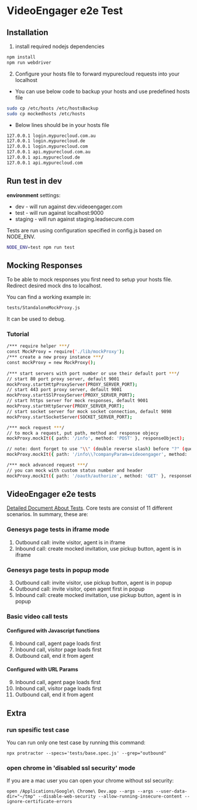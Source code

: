 
# VideoEngager e2e Test

## Installation

1. install required nodejs dependencies

```bash
npm install
npm run webdriver
```

2. Configure your hosts file to forward mypurecloud requests into your localhost

- You can use below code to backup your hosts and use predefined hosts file
```bash
sudo cp /etc/hosts /etc/hostsBackup
sudo cp mockedhosts /etc/hosts
```
- Below lines should be in your hosts file
```txt
127.0.0.1 login.mypurecloud.com.au
127.0.0.1 login.mypurecloud.de
127.0.0.1 login.mypurecloud.com
127.0.0.1 api.mypurecloud.com.au
127.0.0.1 api.mypurecloud.de
127.0.0.1 api.mypurecloud.com
```

## Run test in dev

**environment** settings:

- dev - will run against dev.videoengager.com
- test - will run against localhost:9000
- staging - will run against staging.leadsecure.com

Tests are run using configuration specified in config.js based on NODE_ENV.

```bash
NODE_ENV=test npm run test
```



## Mocking Responses

To be able to mock responses you first need to setup your hosts file. Redirect desired mock dns to localhost.

You can find a working example in:

```bash
tests/StandaloneMockProxy.js
```

It can be used to debug.

### Tutorial

```bash
/*** require helper ***/
const MockProxy = require('./lib/mockProxy');
/*** create a new proxy instance ***/
const mockProxy = new MockProxy();
  
/*** start servers with port number or use their default port ***/
// start 80 port proxy server, default 9001
mockProxy.startHttpProxyServer(PROXY_SERVER_PORT);
// start 443 port proxy server, default 9001
mockProxy.startSSlProxyServer(PROXY_SERVER_PORT);
// start https server for mock responses, default 9001
mockProxy.startHttpServer(PROXY_SERVER_PORT);
// start socket server for mock socket connection, default 9898
mockProxy.startSocketServer(SOCKET_SERVER_PORT);

/*** mock request ***/
// to mock a request, put path, method and response objecy
mockProxy.mockIt({ path: '/info', method: 'POST' }, responseObject);

// note: dont forget to use "\\" (double reverse slash) before "?" (question mark)
mockProxy.mockIt({ path: '/info\\?companyParam=videoengager', method: 'GET' }, responseObject);

/*** mock advanced request ***/
// you can mock with custom status number and header
mockProxy.mockIt({ path: '/oauth/authorize', method: 'GET' }, responseObject, 302, headerObject);

```
## VideoEngager e2e tests 
[Detailed Document About Tests](https://docs.google.com/document/d/1f3fh4smNb-JDJI3wm_p0ajPtv9pzRZQlWJR8c0jxVhg/edit "Detailed Document About Tests").
Core tests are consist of 11 different scenarios. In summary, these are:
### Genesys page tests in iframe mode
1. Outbound call: invite visitor, agent is in iframe
2. Inbound call: create mocked invitation, use pickup button, agent is in iframe
### Genesys page tests in popup mode
3. Outbound call: invite visitor, use pickup button, agent is in popup 
4. Outbound call: invite visitor, open agent first in popup
5. Inbound call: create mocked invitation, use pickup button, agent is in popup 
### Basic video call tests
#### Configured with Javascript functions
6. Inbound call, agent page loads first
7. Inbound call, visitor page loads first 
8. Outbound call, end it from agent 
#### Configured with URL Params
9. Inbound call, agent page loads first
10. Inbound call, visitor page loads first 
11. Outbound call, end it from agent

## Extra 

### run spesific test case 
You can run only one test case by running this command:

`npx protractor --specs='tests/base.spec.js' --grep="outbound" `
### open chrome in 'disabled ssl security' mode
If you are a mac user you can open your chrome without ssl security:

`open /Applications/Google\ Chrome\ Dev.app --args --args --user-data-dir="~/tmp" --disable-web-security --allow-running-insecure-content --ignore-certificate-errors`